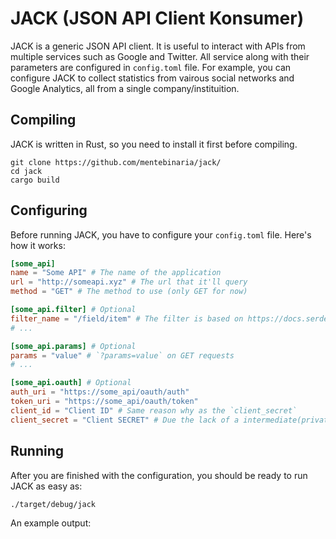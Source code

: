# JACK (JSON API Client Konsumer)

JACK is a generic JSON API client. It is useful to interact with APIs from multiple services such as Google and Twitter. All service along with their parameters are configured in `config.toml` file. For example, you can configure JACK to collect statistics from vairous social networks and Google Analytics, all from a single company/instituition.

## Compiling

JACK is written in Rust, so you need to install it first before compiling.

    git clone https://github.com/mentebinaria/jack/
    cd jack
    cargo build
    
## Configuring

Before running JACK, you have to configure your `config.toml` file. Here's how it works:

```toml
[some_api]
name = "Some API" # The name of the application
url = "http://someapi.xyz" # The url that it'll query
method = "GET" # The method to use (only GET for now)

[some_api.filter] # Optional
filter_name = "/field/item" # The filter is based on https://docs.serde.rs/serde_json/value/enum.Value.html#method.pointer
# ...

[some_api.params] # Optional
params = "value" # `?params=value` on GET requests
# ...

[some_api.oauth] # Optional
auth_uri = "https://some_api/oauth/auth"
token_uri = "https://some_api/oauth/token"
client_id = "Client ID" # Same reason why as the `client_secret`
client_secret = "Client SECRET" # Due the lack of a intermediate(private) server (maybe in the future...) containing the client_secret
```

## Running

After you are finished with the configuration, you should be ready to run JACK as easy as:

    ./target/debug/jack
    
An example output:

